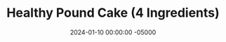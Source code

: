 ---
layout: post
title:  "Healthy Pound Cake (4 Ingredients)"
date:   2024-01-10 00:00:00 -05000
categories: 
- Recipes
- Meme Recipes
permalink: /recipes/pound-cake
image: /assets/Food/Meme/Pound/pound-cover.jpg
ing: pound-ing
facts: pound-facts
Prep: 10
Rest: 
Cook: 30
Source1: 
Source2: 
tags: 
- lb
- pound cake
- chickpea
- garbanzo bean
- almond
- almond flour
- almond meal
- banana
- mashed banana
- blend
- food processor
- yogurt
- plain nonfat greek yogurt
- bean cake
- breakfast
- gluten free
- one pound
- 1 pound
Description: A traditional pound cake is made with a pound each of eggs, sugar, butter, and flour; that's it. I wanted to create a healthier version with equal parts of 4 ingredients, so I came up with this. I made this as a joke, but it works wells as a better 4 ingredient healthy cake. As to not end up with something massive, I used only a quarter pound of everything, so at least it's a pound total of raw ingredients.
Instructions: 
- In a food processor, blend together all the ingredients everything is finely chopped and mixed, about 2 minutes<br><br>
- <center><img src="/assets/Food/Meme/Pound/pound-1.jpg" alt="" class="instruction-image"></center><br>

- Transfer to a parchment lined and sprayed 9x5" loaf pan<br><br>

- Bake in a preheated 350F oven for about 30 minutes or until a toothpick comes out almost clean, and internal temperature is around 205F.  Transfer to a wire rack to cool completely<br><br>
- <center><img src="/assets/Food/Meme/Pound/pound-3.jpg" alt="" class="instruction-image"></center><br>

- Slice into 12 thin slices (or 3 thick slices for breakfast). Flash free on a plate, before transferring to the freezer to store indefinitely
---